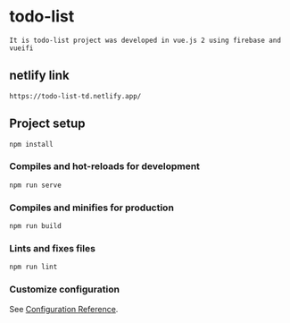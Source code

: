 # todo-list
```
It is todo-list project was developed in vue.js 2 using firebase and vueifi
```
## netlify link
```
https://todo-list-td.netlify.app/
```

## Project setup
```
npm install
```

### Compiles and hot-reloads for development
```
npm run serve
```

### Compiles and minifies for production
```
npm run build
```

### Lints and fixes files
```
npm run lint
```

### Customize configuration
See [Configuration Reference](https://cli.vuejs.org/config/).
